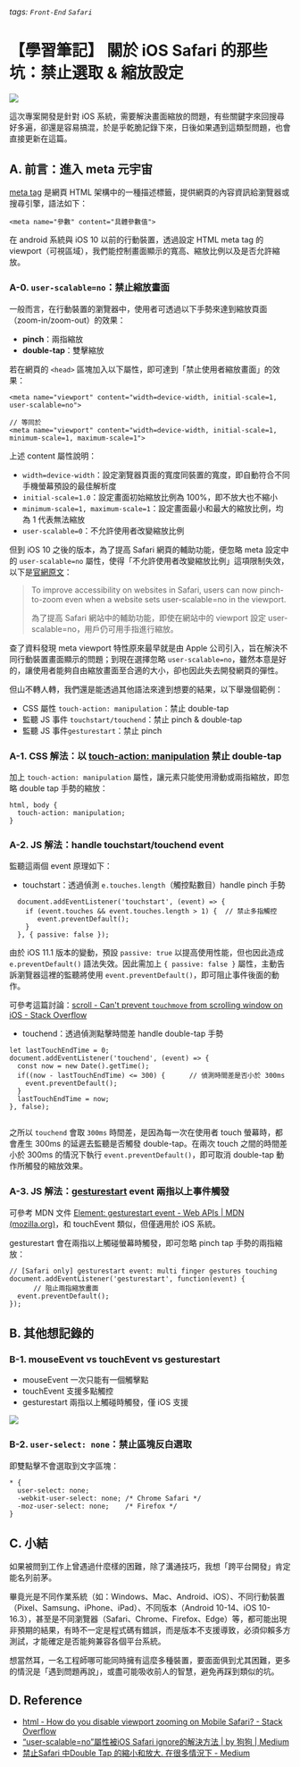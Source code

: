 ###### tags: `Front-End` `Safari`
# 【學習筆記】 關於 iOS Safari 的那些坑：禁止選取 & 縮放設定

![](https://i.imgur.com/BjhUbsU.png)

這次專案開發是針對 iOS 系統，需要解決畫面縮放的問題，有些關鍵字來回搜尋好多遍，卻還是容易搞混，於是乎乾脆記錄下來，日後如果遇到這類型問題，也會直接更新在這篇。

## A. 前言：進入 meta 元宇宙

[meta tag](https://developer.mozilla.org/zh-CN/docs/Web/HTML/Element/meta/name) 是網頁 HTML 架構中的一種描述標籤，提供網頁的內容資訊給瀏覽器或搜尋引擎，語法如下：

```htmlmixed=
<meta name="參數" content="具體參數值">
```

在 android 系統與 iOS 10 以前的行動裝置，透過設定 HTML meta tag 的 viewport（可視區域），我們能控制畫面顯示的寬高、縮放比例以及是否允許縮放。

### A-0. `user-scalable=no`：禁止縮放畫面

一般而言，在行動裝置的瀏覽器中，使用者可透過以下手勢來達到縮放頁面（zoom-in/zoom-out）的效果：

- **pinch**：兩指縮放
- **double-tap**：雙擊縮放

若在網頁的 `<head>` 區塊加入以下屬性，即可達到「禁止使用者縮放畫面」的效果：

```htmlmixed=
<meta name="viewport" content="width=device-width, initial-scale=1, user-scalable=no">

// 等同於
<meta name="viewport" content="width=device-width, initial-scale=1, minimum-scale=1, maximum-scale=1">
```

上述 content 屬性說明：

- `width=device-width`：設定瀏覽器頁面的寬度同裝置的寬度，即自動符合不同手機螢幕預設的最佳解析度
- `initial-scale=1.0`：設定畫面初始縮放比例為 100%，即不放大也不縮小
- `minimum-scale=1, maximum-scale=1`：設定畫面最小和最大的縮放比例，均為 1 代表無法縮放
- `user-scalable=0`：不允許使用者改變縮放比例

但到 iOS 10 之後的版本，為了提高 Safari 網頁的輔助功能，便忽略 meta 設定中的 `user-scalable=no` 屬性，使得「不允許使用者改變縮放比例」這項限制失效，以下是[官網原文](https://developer.apple.com/library/archive/releasenotes/General/WhatsNewInSafari/Articles/Safari_10_0.html)：

> To improve accessibility on websites in Safari, users can now pinch-to-zoom even when a website sets user-scalable=no in the viewport.
>
> 為了提高 Safari 網站中的輔助功能，即使在網站中的 viewport 設定 user-scalable=no，用戶仍可用手指進行縮放。

查了資料發現 meta viewport 特性原來最早就是由 Apple 公司引入，旨在解決不同行動裝置畫面顯示的問題；到現在選擇忽略 `user-scalable=no`，雖然本意是好的，讓使用者能夠自由縮放畫面至合適的大小，卻也因此失去開發網頁的彈性。

但山不轉人轉，我們還是能透過其他語法來達到想要的結果，以下舉幾個範例：

- CSS 屬性 `touch-action: manipulation`：禁止 double-tap
- 監聽 JS 事件 `touchstart/touchend`：禁止 pinch &  double-tap
- 監聽 JS 事件`gesturestart`：禁止 pinch

### A-1. ****CSS**** 解法：以 **[touch-action: manipulation](https://developer.mozilla.org/zh-CN/docs/Web/CSS/touch-action) 禁止 double-tap**

加上 `touch-action: manipulation` 屬性，讓元素只能使用滑動或兩指縮放，即忽略 double tap 手勢的縮放：

```css=
html, body {
  touch-action: manipulation;
}
```

### A-2. ****JS**** 解法：****handle touchstart/touchend event****

監聽這兩個 event 原理如下：

- touchstart：透過偵測 `e.touches.length`（觸控點數目）handle pinch 手勢

```jsx=
  document.addEventListener('touchstart', (event) => {
    if (event.touches && event.touches.length > 1) {  // 禁止多指觸控
       event.preventDefault();
    }
  }, { passive: false });
```

由於 iOS 11.1 版本的變動，預設 `passive: true` 以提高使用性能，但也因此造成 `e.preventDefault()` 語法失效。因此需加上 `{ passive: false }` 屬性，主動告訴瀏覽器這裡的監聽將使用 `event.preventDefault()`，即可阻止事件後面的動作。

可參考這篇討論：[scroll - Can't prevent `touchmove` from scrolling window on iOS - Stack Overflow](https://stackoverflow.com/questions/49500339/cant-prevent-touchmove-from-scrolling-window-on-ios)

- touchend：透過偵測點擊時間差 handle double-tap 手勢

```jsx=
let lastTouchEndTime = 0;
document.addEventListener('touchend', (event) => {
  const now = new Date().getTime();
  if((now - lastTouchEndTime) <= 300) {      // 偵測時間差是否小於 300ms
    event.preventDefault();
  }
  lastTouchEndTime = now;
}, false);
  
```

之所以 `touchend` 會取 `300ms` 時間差，是因為每一次在使用者 touch 螢幕時，都會產生 300ms 的延遲去監聽是否觸發 double-tap。在兩次 touch 之間的時間差小於 300ms 的情況下執行 `event.preventDefault()`，即可取消 double-tap 動作所觸發的縮放效果。

### A-3. JS 解法：[gesturestart](https://developer.mozilla.org/en-US/docs/Web/API/Element/gesturestart_event) event 兩指以上事件觸發

可參考 MDN 文件 [Element: gesturestart event - Web APIs | MDN (mozilla.org)](https://developer.mozilla.org/en-US/docs/Web/API/Element/gesturestart_event)，和 touchEvent 類似，但僅適用於 iOS 系統。

gesturestart 會在兩指以上觸碰螢幕時觸發，即可忽略  pinch tap 手勢的兩指縮放：

```jsx=
// [Safari only] gesturestart event: multi finger gestures touching 
document.addEventListener('gesturestart', function(event) {
      // 阻止兩指縮放畫面
  event.preventDefault();
});
```

## B. 其他想記錄的

### B-1. mouseEvent vs touchEvent vs gesturestart

- mouseEvent 一次只能有一個觸擊點
- touchEvent 支援多點觸控
- gesturestart 兩指以上觸碰時觸發，僅 iOS 支援

![](https://i.imgur.com/IJ6LKrt.png)

### B-2. `user-select: none`：****禁止區塊反白選取****

即雙點擊不會選取到文字區塊：

```css=
* {
  user-select: none;
  -webkit-user-select: none; /* Chrome Safari */        
  -moz-user-select: none;    /* Firefox */
}
```

## C. 小結

如果被問到工作上曾遇過什麼樣的困難，除了溝通技巧，我想「跨平台開發」肯定能名列前茅。

畢竟光是不同作業系統（如：Windows、Mac、Android、iOS）、不同行動裝置（Pixel、Samsung、iPhone、iPad）、不同版本（Android 10-14、iOS 10-16.3），甚至是不同瀏覽器（Safari、Chrome、Firefox、Edge）等，都可能出現非預期的結果，有時不一定是程式碼有錯誤，而是版本不支援導致，必須仰賴多方測試，才能確定是否能夠兼容各個平台系統。

想當然耳，一名工程師哪可能同時擁有這麼多種裝置，要面面俱到尤其困難，更多的情況是「遇到問題再說」，或盡可能吸收前人的智慧，避免再踩到類似的坑。

## D. Reference

- [html - How do you disable viewport zooming on Mobile Safari? - Stack Overflow](https://stackoverflow.com/questions/4389932/how-do-you-disable-viewport-zooming-on-mobile-safari)
- [“user-scalable=no”屬性被iOS Safari ignore的解決方法 | by 狗狗 | Medium](https://medium.com/@littleDog/%E5%A6%82%E4%BD%95%E8%A7%A3%E6%B1%BA-user-scalable-no-%E5%B1%AC%E6%80%A7%E8%A2%ABios-safari-ignore-e6a0531050ba)
- [禁止Safari 中Double Tap 的縮小和放大. 在很多情況下 - Medium](https://medium.com/@jacky810124/%E7%A6%81%E6%AD%A2-safari-%E4%B8%AD-double-tap-%E7%9A%84%E7%B8%AE%E5%B0%8F%E5%92%8C%E6%94%BE%E5%A4%A7-661802fa27cb)